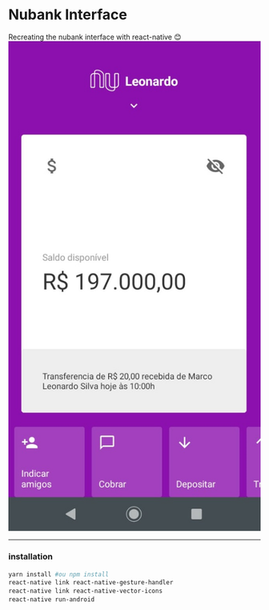 # Nubank Interface
Recreating the nubank interface with react-native :blush:
![Screenshot](interface.png)

---

### installation ###
```sh
yarn install #ou npm install
react-native link react-native-gesture-handler
react-native link react-native-vector-icons
react-native run-android
```
